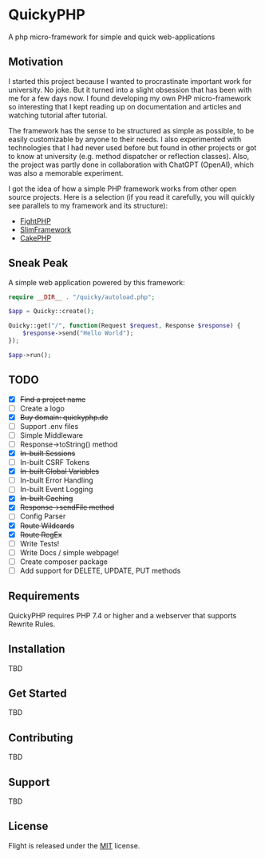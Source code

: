# QuickyPHP
A php micro-framework for simple and quick web-applications

## Motivation
I started this project because I wanted to procrastinate important work for university. No joke. But it turned into a slight obsession that has been with me for a few days now. I found developing my own PHP micro-framework so interesting that I kept reading up on documentation and articles and watching tutorial after tutorial.

The framework has the sense to be structured as simple as possible, to be easily customizable by anyone to their needs. I also experimented with technologies that I had never used before but found in other projects or got to know at university (e.g. method dispatcher or reflection classes). Also, the project was partly done in collaboration with ChatGPT (OpenAI), which was also a memorable experiment.

I got the idea of how a simple PHP framework works from other open source projects. Here is a selection (if you read it carefully, you will quickly see parallels to my framework and its structure):
- [FightPHP](https://flightphp.com/)
- [SlimFramework](https://www.slimframework.com/)
- [CakePHP](https://cakephp.org/)

## Sneak Peak
A simple web application powered by this framework:
```php
require __DIR__ . "/quicky/autoload.php";

$app = Quicky::create();

Quicky::get("/", function(Request $request, Response $response) {
    $response->send("Hello World");
});

$app->run();
```

## TODO
- [x] ~~Find a project name~~  
- [ ] Create a logo  
- [x] ~~Buy domain: quickyphp.de~~
- [ ] Support .env files
- [ ] Simple Middleware
- [ ] Response->toString() method  
- [x] ~~In-built Sessions~~  
- [ ] In-built CSRF Tokens  
- [x] ~~In-built Global Variables~~  
- [ ] In-built Error Handling  
- [ ] In-built Event Logging  
- [x] ~~In-built Caching~~
- [x] ~~Response->sendFile method~~  
- [ ] Config Parser  
- [x] ~~Route Wildcards~~ 
- [x] ~~Route RegEx~~ 
- [ ] Write Tests!
- [ ] Write Docs / simple webpage!
- [ ] Create composer package
- [ ] Add support for DELETE, UPDATE, PUT methods

## Requirements
QuickyPHP requires PHP 7.4 or higher and a webserver that supports Rewrite Rules.

## Installation
TBD

## Get Started
TBD

## Contributing
TBD

## Support
TBD

## License
Flight is released under the [MIT](https://en.m.wikipedia.org/wiki/MIT_License) license.
